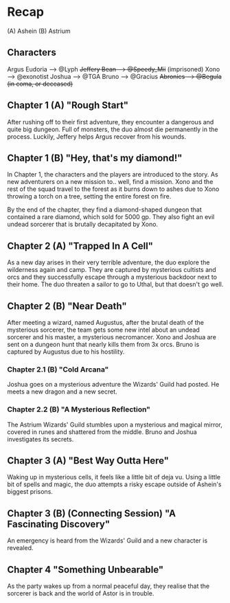 # Recap
(A) Ashein
(B) Astrium

## Characters
Argus Eudoria --> @Lyph
~~Jeffery Bean --> @Speedy_Mii~~ (imprisoned)
Xono --> @exonotist
Joshua --> @TGA
Bruno --> @Gracius
~~Abronics --> @Begula (in coma, or deceased)~~

## Chapter 1 (A) "Rough Start"
After rushing off to their first adventure, they encounter a dangerous and quite big dungeon. Full of monsters, the duo almost die permanently in the process. Luckily, Jeffery helps Argus recover from his wounds.

## Chapter 1 (B) "Hey, that's my diamond!"
In Chapter 1, the characters and the players are introduced to the story. As new adventurers on a new mission to.. well, find a mission. Xono and the rest of the squad travel to the forest as it burns down to ashes due to Xono throwing a torch on a tree, setting the entire forest on fire. 

By the end of the chapter, they find a diamond-shaped dungeon that contained a rare diamond, which sold for 5000 gp. They also fight an evil undead sorcerer that is brutally decapitated by Xono.

## Chapter 2 (A)  "Trapped In A Cell"
As a new day arises in their very terrible adventure, the duo explore the wilderness again and camp. They are captured by mysterious cultists and orcs and they successfully escape through a mysterious backdoor next to their home. The duo threaten a sailor to go to Uthal, but that doesn't go well.

## Chapter 2 (B) "Near Death"
After meeting a wizard, named Augustus, after the brutal death of the mysterious sorcerer, the team gets some new intel about an undead sorcerer and his master, a mysterious necromancer. Xono and Joshua are sent on a dungeon hunt that nearly kills them from 3x orcs. Bruno is captured by Augustus due to his hostility.

### Chapter 2.1  (B) "Cold Arcana"
Joshua goes on a mysterious adventure the Wizards' Guild had posted. He meets a new dragon and a new secret.

### Chapter 2.2 (B) "A Mysterious Reflection" 
The Astrium Wizards' Guild stumbles upon a mysterious and magical mirror, covered in runes and shattered from the middle. Bruno and Joshua investigates its secrets.

## Chapter 3 (A) "Best Way Outta Here"
Waking up in mysterious cells, it feels like a little bit of deja vu. Using a little bit of spells and magic, the duo attempts a risky escape outside of Ashein's biggest prisons.

## Chapter 3 (B) (Connecting Session) "A Fascinating Discovery"
An emergency is heard from the Wizards' Guild and a new character is revealed.

## Chapter 4 "Something Unbearable"
As the party wakes up from a normal peaceful day, they realise that the sorcerer is back and the world of Astor is in trouble. 